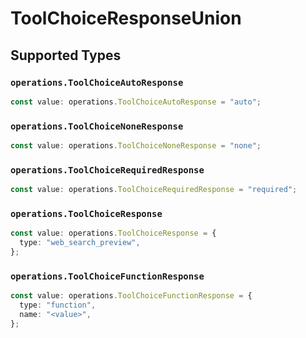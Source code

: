 # ToolChoiceResponseUnion


## Supported Types

### `operations.ToolChoiceAutoResponse`

```typescript
const value: operations.ToolChoiceAutoResponse = "auto";
```

### `operations.ToolChoiceNoneResponse`

```typescript
const value: operations.ToolChoiceNoneResponse = "none";
```

### `operations.ToolChoiceRequiredResponse`

```typescript
const value: operations.ToolChoiceRequiredResponse = "required";
```

### `operations.ToolChoiceResponse`

```typescript
const value: operations.ToolChoiceResponse = {
  type: "web_search_preview",
};
```

### `operations.ToolChoiceFunctionResponse`

```typescript
const value: operations.ToolChoiceFunctionResponse = {
  type: "function",
  name: "<value>",
};
```

